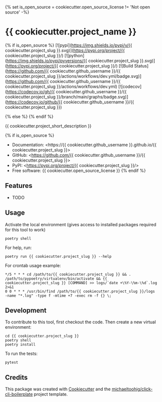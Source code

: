 {% set is_open_source = cookiecutter.open_source_license != 'Not open source' -%}
# {{ cookiecutter.project_name }}

{% if is_open_source %}
[![pypi](https://img.shields.io/pypi/v/{{ cookiecutter.project_slug }}.svg)](https://pypi.org/project/{{ cookiecutter.project_slug }}/)
[![python](https://img.shields.io/pypi/pyversions/{{ cookiecutter.project_slug }}.svg)](https://pypi.org/project/{{ cookiecutter.project_slug }}/)
[![Build Status](https://github.com/{{ cookiecutter.github_username }}/{{ cookiecutter.project_slug }}/actions/workflows/dev.yml/badge.svg)](https://github.com/{{ cookiecutter.github_username }}/{{ cookiecutter.project_slug }}/actions/workflows/dev.yml)
[![codecov](https://codecov.io/gh/{{ cookiecutter.github_username }}/{{ cookiecutter.project_slug }}/branch/main/graphs/badge.svg)](https://codecov.io/github/{{ cookiecutter.github_username }}/{{ cookiecutter.project_slug }})

{% else %}
{% endif %}

{{ cookiecutter.project_short_description }}

{% if is_open_source %}
* Documentation: <https://{{ cookiecutter.github_username }}.github.io/{{ cookiecutter.project_slug }}>
* GitHub: <https://github.com/{{ cookiecutter.github_username }}/{{ cookiecutter.project_slug }}>
* PyPI: <https://pypi.org/project/{{ cookiecutter.project_slug }}/>
* Free software: {{ cookiecutter.open_source_license }}
{% endif %}

## Features

* TODO

## Usage

Activate the local environment (gives access to installed packages required for this tool to work)

    poetry shell

For help, run:

    poetry run {{ cookiecutter.project_slug }} --help

For crontab usage example:

    */5 * * * cd /path/to/{{ cookiecutter.project_slug }} && . /path/to/pypoetry/virtualenv/bin/activate && {{ cookiecutter.project_slug }} [COMMAND] >> logs/`date +\%Y-\%m-\%d`.log 2>&1
    0 0 * * * /usr/bin/find /path/to/{{ cookiecutter.project_slug }}/logs -name "*.log" -type f -mtime +7 -exec rm -f {} \;

## Development

To contribute to this tool, first checkout the code. Then create a new virtual environment:

    cd {{ cookiecutter.project_slug }}
    poetry shell
    poetry install

To run the tests:

    pytest

## Credits

This package was created with [Cookiecutter](https://github.com/audreyr/cookiecutter) and the [michaeltoohig/click-cli-boilerplate](https://github.com/michaeltoohig/click-cli-boilerplate) project template.
